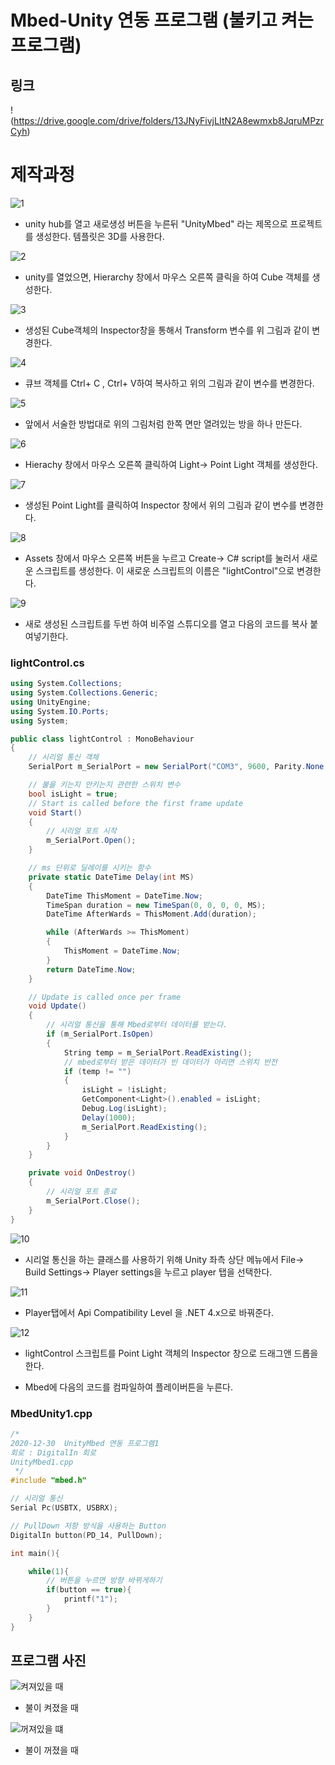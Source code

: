 # Mbed-Unity 연동 프로그램 (불키고 켜는 프로그램)

## 링크

!(https://drive.google.com/drive/folders/13JNyFivjLItN2A8ewmxb8JqruMPzrCyh)

# 제작과정

![1]()

- unity hub를 열고 새로생성 버튼을 누른뒤 "UnityMbed" 라는 제목으로 프로젝트를 생성한다. 템플릿은 3D를 사용한다.

![2]()

- unity를 열었으면, Hierarchy 창에서  마우스 오른쪽 클릭을 하여 Cube 객체를 생성한다.

![3]()

- 생성된 Cube객체의 Inspector창을 통해서 Transform 변수를 위 그림과 같이 변경한다.

![4]()

- 큐브 객체를 Ctrl+ C , Ctrl+ V하여 복사하고 위의 그림과 같이 변수를 변경한다.

![5]()

- 앞에서 서술한 방법대로 위의 그림처럼 한쪽 면만 열려있는 방을 하나 만든다.

![6]()

- Hierachy 창에서 마우스 오른쪽 클릭하여 Light-> Point Light 객체를 생성한다.

![7]()

- 생성된 Point Light를 클릭하여 Inspector 창에서 위의 그림과 같이 변수를 변경한다.

![8]()

- Assets 창에서 마우스 오른쪽 버튼을 누르고 Create-> C# script를 눌러서 새로운 스크립트를 생성한다. 이 새로운 스크립트의 이름은 "lightControl"으로 변경한다.

![9]()

- 새로 생성된 스크립트를 두번 하여 비주얼 스튜디오를 열고 다음의 코드를 복사 붙여넣기한다.

### lightControl.cs
```cs
using System.Collections;
using System.Collections.Generic;
using UnityEngine;
using System.IO.Ports;
using System;

public class lightControl : MonoBehaviour
{
    // 시리얼 통신 객체
    SerialPort m_SerialPort = new SerialPort("COM3", 9600, Parity.None, 8, StopBits.One);

    // 불을 키는지 안키는지 관련한 스위치 변수
    bool isLight = true;
    // Start is called before the first frame update
    void Start()
    {
        // 시리얼 포트 시작
        m_SerialPort.Open();
    }

    // ms 단위로 딜레이를 시키는 함수
    private static DateTime Delay(int MS)
    {
        DateTime ThisMoment = DateTime.Now;
        TimeSpan duration = new TimeSpan(0, 0, 0, 0, MS);
        DateTime AfterWards = ThisMoment.Add(duration);

        while (AfterWards >= ThisMoment)
        {
            ThisMoment = DateTime.Now;
        }
        return DateTime.Now;
    }

    // Update is called once per frame
    void Update()
    {
        // 시리얼 통신을 통해 Mbed로부터 데이터를 받는다.
		if (m_SerialPort.IsOpen)
		{
            String temp = m_SerialPort.ReadExisting();
            // mbed로부터 받은 데이터가 빈 데이터가 아리면 스위치 반전
            if (temp != "")
			{
                isLight = !isLight;
                GetComponent<Light>().enabled = isLight;
                Debug.Log(isLight);
                Delay(1000);
                m_SerialPort.ReadExisting();
            }
        }
    }

	private void OnDestroy()
	{
        // 시리얼 포트 종료
        m_SerialPort.Close();
	}
}
```

![10]()

- 시리얼 통신을 하는 클래스를 사용하기 위해 Unity 좌측 상단 메뉴에서 File-> Build Settings-> Player settings을 누르고 player 탭을 선택한다.

![11]()

- Player탭에서 Api Compatibility Level 을 .NET 4.x으로 바꿔준다.

![12]()

- lightControl 스크립트를 Point Light 객체의 Inspector 창으로 드래그앤 드롭을 한다.

- Mbed에 다음의 코드를 컴파일하여 플레이버튼을 누른다.

### MbedUnity1.cpp
```c++
/*
2020-12-30  UnityMbed 연동 프로그램1
회로 : DigitalIn 회로
UnityMbed1.cpp
 */
#include "mbed.h"

// 시리얼 통신
Serial Pc(USBTX, USBRX);

// PullDown 저항 방식을 사용하는 Button
DigitalIn button(PD_14, PullDown);

int main(){

    while(1){
        // 버튼을 누르면 방향 바뀌게하기
        if(button == true){
            printf("1");
        }
    }
}

```



## 프로그램 사진

![켜져있을 때](https://github.com/HongyeongJu/MbedCode/blob/master/Chapter09_Unity-mbed%20%EC%97%B0%EB%8F%99%20%ED%94%84%EB%A1%9C%EA%B7%B8%EB%9E%A8/%EB%B6%88%EC%BC%9C%EA%B3%A0%EB%81%84%EB%8A%94%ED%94%84%EB%A1%9C%EA%B7%B8%EB%9E%A8/%EC%BC%9C%EC%A0%B8%EC%9E%88%EC%9D%84%EB%95%8C.jpg)

- 불이 켜졌을 때

![꺼져있을 떄](https://github.com/HongyeongJu/MbedCode/blob/master/Chapter09_Unity-mbed%20%EC%97%B0%EB%8F%99%20%ED%94%84%EB%A1%9C%EA%B7%B8%EB%9E%A8/%EB%B6%88%EC%BC%9C%EA%B3%A0%EB%81%84%EB%8A%94%ED%94%84%EB%A1%9C%EA%B7%B8%EB%9E%A8/%EA%BA%BC%EC%A0%B8%EC%9E%88%EC%9D%84%20%EB%95%8C.jpg)

- 불이 꺼졌을 때
